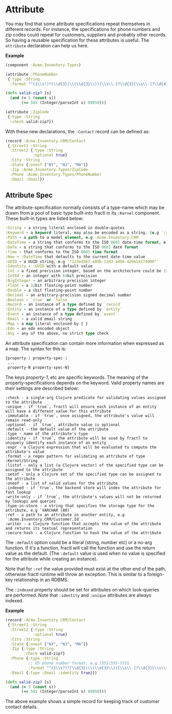 # Attribute

You may find that some attribute specifications repeat themselves in different records.
For instance, the specifications for phone numbers and zip codes could repeat for customers, suppliers and
probably other records. So having a reusable specification for these attributes is useful.
The `attribute` declaration can help us here.

**Example**

```clojure
(component :Acme.Inventory.Types)

(attribute :PhoneNumber
 {:type :String
  :format "^(1\\s?)?(\\d{3}|\\(\\d{3}\\))[\\s\\-]?\\d{3}[\\s\\-]?\\d{4}$"})

(defn valid-zip? [s]
  (and (= 5 (count s))
       (<= 501 (Integer/parseInt s) 99950)))

(attribute :ZipCode
 {:type :String
  :check valid-zip?})
```

With these new declarations, the `:Contact` record can be defined as:

```clojure
(record :Acme.Inventory.CRM/Contact
 {:Street1 :String
  :Street2 {:type :String
            :optional true}
  :City :String
  :State {:oneof ["NY", "NJ", "MA"]}
  :Zip :Acme.Inventory.Types/ZipCode
  :Phone :Acme.Inventory.Types/PhoneNumber
  :Email :Email})
```

## Attribute Spec

The attribute-specification normally consists of a type-name which may be drawn from a pool of basic type built-into fractl in its `:Kernel` component.
These built-in types are listed below:

```clojure
:String - a string literal enclosed in double-quotes
:Keyword - a keyword literal, may also be encoded as a string. (e.g `:abc` or `"abc"`)
:Path - a path to a model element, e.g :Acme.Inventory.CRM
:DateTime - a string that conforms to the ISO 8601 date-time format, e.g `"2023-01-31T15:57:14.428506"`
:Date - a string that conforms to the ISO 8601 date format
:Time - that conforms to the ISO 8601 time format
:Now - :DateTime that defaults to the current date-time value
:UUID - a UUID string, e.g `"123e4567-e89b-12d3-a456-426614174000"`
:Identity - :UUID with a default value
:Int - a fixed precision integer, based on the architecture could be 32bit or 64bit
:Int64 - an integer with 64bit precision
:BigInteger - an arbitrary precision integer
:Float - a 32bit floating-point number
:Double - a 6bit floating-point number
:Decimal - an arbitrary-precision signed decimal number
:Boolean - `true` or `false`
:Record - an instance of a type defined by `record`
:Entity - an instance of a type defined by `entity`
:Event - an instance of a type defined by `event`
:Email - a valid email string
:Map - a map literal enclosed by { }
:Edn - an edn encoded object
:Any - any of the above, no strict type check
```

An attribute specification can contain more information when expressed as a map. The syntax for this is:

```clojure
{property-1 property-spec-1
 ...
 property-N property-spec-N}
```

The keys *property-1*, etc are specific keywords. The meaning of the property-specifications depends on
the keyword. Valid property names are their settings are described below:

```
:check - a single-arg Clojure predicate for validating values assigned to the attribute
:unique - if `true`, fractl will ensure each instance of an entity will have a different value for this attribute
:immutable - if `true`, once assigned, the attribute's value will remain read-only
:optional - if `true`, attribute value is optional
:default - the default value of the attribute
:type - name of the attribute's type
:identity - if `true`, the attribute will be used by fractl to uniquely identify each instance of an entity
:expr - a Clojure expression that will be evaluated to compute the attribute's value
:format - a regex pattern for validating an attribute of type :Kernel/String
:listof - only a list (a Clojure vector) of the specified type can be assigned to the attribute
:setof - only a Clojure set of the specified type can be assigned to the attribute
:oneof - a list of valid values for the attribute
:indexed - if `true`, the backend store will index the attribute for fast lookup
:write-only - if `true`, the attribute's values will not be returned by lookups and queries
:type-in-store - a string that specifies the storage type for the attribute, e.g `VARCHAR (80)`
:ref - a path to an attribute in another entity, e.g `:Acme.Inventory.CRM/Customer.Id`.
:writer - a Clojure function that accepts the value of the attribute and returns its textual representation
:secure-hash - a Clojure function to hash the value of the attribute
```

The `:default` option could be a literal (string, number etc) or a no-arg function. If it's a function,
fractl will call the function and use the return value as the default. (The `:default` value is used when
no value is specified for the attribute while creating an instance).

Note that for `:ref` the value provided must exist at the other end of the path, otherwise fractl runtime will
throw an exception. This is similar to a foreign-key relationship in an RDBMS.

The `:indexed` property should be set for attributes on which look-queries are performed. Note that
`:identity` and `:unique` attributes are always indexed.

**Example**

```clojure
(record :Acme.Inventory.CRM/Contact
 {:Street1 :String
  :Street2 {:type :String
            :optional true}
  :City :String
  :State {:oneof ["NY", "NJ", "MA"]}
  :Zip {:type :String
        :check valid-zip?}
  :Phone {:type :String
          ;; US phone number format, e.g (555)555-5555
          :format "^(1\\s?)?(\\d{3}|\\(\\d{3}\\))[\\s\\-]?\\d{3}[\\s\\-]?\\d{4}$"}
  :Email {:type :Email :identity true}})

(defn valid-zip? [s]
  (and (= 5 (count s))
       (<= 501 (Integer/parseInt s) 99950)))
```

The above example shows a simple record for keeping track of customer contact details.
